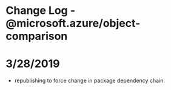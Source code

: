 # Change Log - @microsoft.azure/object-comparison

# 3/28/2019
- republishing to force change in package dependency chain.
